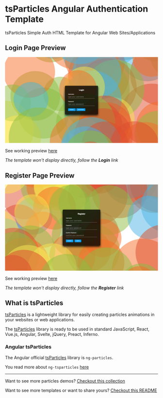 # tsParticles Angular Authentication Template

tsParticles Simple Auth HTML Template for Angular Web Sites/Applications

## Login Page Preview
[![login](https://raw.githubusercontent.com/tsparticles/angular-auth-template/master/__screenshots/login.png?raw=true)](https://tsparticles.github.io/angular-auth-template/login)

See working preview [here](https://tsparticles.github.io/angular-auth-template)

*The template won't display directly, follow the **Login** link*

## Register Page Preview
[![register](https://raw.githubusercontent.com/tsparticles/angular-auth-template/master/__screenshots/register.png?raw=true)](https://tsparticles.github.io/angular-auth-template/register)

See working preview [here](https://tsparticles.github.io/angular-auth-template)

*The template won't display directly, follow the **Register** link*

## What is tsParticles

[tsParticles](https://github.com/matteobruni/tsparticles) is a lightweight library for easily creating particles animations in your websites or web applications.

The [tsParticles](https://github.com/matteobruni/tsparticles) library is ready to be used in standard JavaScript, React, Vue.js, Angular, Svelte, jQuery, Preact, Inferno.

### Angular tsParticles

The Angular official [tsParticles](https://github.com/matteobruni/tsparticles) library is `ng-particles`.

You read more about `ng-tsparticles` [here](https://github.com/matteobruni/tsparticles/blob/master/components/angular/README.md) 

---

Want to see more particles demos? [Checkout this collection](https://codepen.io/collection/DPOage)

Want to see more templates or want to share yours? [Checkout this README](https://github.com/tsparticles/templates)
